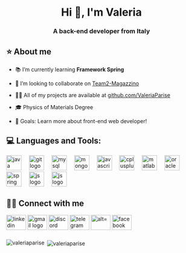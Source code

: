 <h1 align="center">Hi 👋, I'm Valeria</h1>
<h3 align="center">A back-end developer from Italy</h3>

<h2 align="left">⭐️ About me</h2>

- 📚 I’m currently learning **Framework Spring**

- 👯 I’m looking to collaborate on [Team2-Magazzino](https://github.com/Fabio-Frau/Team2-Magazzino)

- 👨‍💻 All of my projects are available at [github.com/ValeriaParise](github.com/ValeriaParise)
  
- 🎓 Physics of Materials Degree
  
- 🎯 Goals: Learn more about front-end web developer!

  
<h2 align="left"> 💻 Languages and Tools:</h2>
<div align="left">
  <img src="https://cdn.jsdelivr.net/gh/devicons/devicon/icons/java/java-original.svg" height="40" alt="java logo"  />
  <img width="12" />
  <img src="https://cdn.jsdelivr.net/gh/devicons/devicon/icons/git/git-original.svg" height="40" alt="git logo"  />
  <img width="12" />
  <img src="https://cdn.jsdelivr.net/gh/devicons/devicon/icons/mysql/mysql-original.svg" height="40" alt="mysql logo"  />
  <img width="12" />
  <img src="https://cdn.jsdelivr.net/gh/devicons/devicon/icons/mongodb/mongodb-original.svg" height="40" alt="mongodb logo"  />
  <img width="12" />
  <img src="https://cdn.jsdelivr.net/gh/devicons/devicon/icons/javascript/javascript-original.svg" height="40" alt="javascript logo"  />
  <img width="12" />
  <img src="https://cdn.jsdelivr.net/gh/devicons/devicon/icons/cplusplus/cplusplus-original.svg" height="40" alt="cplusplus logo"  />
  <img width="12" />
  <img src="https://cdn.jsdelivr.net/gh/devicons/devicon/icons/matlab/matlab-original.svg" height="40" alt="matlab logo"  />
  <img width="12" />
  <img src="https://cdn.jsdelivr.net/gh/devicons/devicon/icons/oracle/oracle-original.svg" height="40" alt="oracle logo"  />
  <img width="12" />
  <img src="https://cdn.jsdelivr.net/gh/devicons/devicon/icons/spring/spring-original.svg" height="40" alt="spring logo"  />
  <img width="12" />
  <img src="https://cdn.jsdelivr.net/npm/programming-languages-logos@0.0.3/src/html/html.svg" height="40" alt="js logo" />
  <img width="12" />
  <img src="https://cdn.jsdelivr.net/npm/programming-languages-logos@0.0.3/src/html/html.svg" height="40" alt="js logo" />
  <img width="12" />

  
</div>


<h2 align="left">  🤝🏻 Connect with me</h2>
<div align="left">
<a href="https://www.linkedin.com/in/valeria-parise-7a90/" target="blank"><img src="https://raw.githubusercontent.com/maurodesouza/profile-readme-generator/master/src/assets/icons/social/linkedin/default.svg" width="52" height="40" alt="linkedin logo"/></a>
<a href="mailto:parisevaleria@gmail.com" target="blank"><img src="https://raw.githubusercontent.com/maurodesouza/profile-readme-generator/master/src/assets/icons/social/gmail/default.svg" width="52" height="40" alt="gmail logo"/></a>
<a href = "https://discordapp.com/users/590842588601384977/" target = "blank"><img src="https://raw.githubusercontent.com/maurodesouza/profile-readme-generator/master/src/assets/icons/social/discord/default.svg" width="52" height="40" alt="discord logo"/></a>
<a href = "https://msng.link/o?valeriap_07=tg" target="blank"><img src="https://raw.githubusercontent.com/maurodesouza/profile-readme-generator/master/src/assets/icons/social/telegram/default.svg" width="52" height="40" alt="telegram logo"/></a>
<a href="https://instagram.com/_.airela.v._" target="blank"><img src="https://raw.githubusercontent.com/maurodesouza/profile-readme-generator/master/src/assets/icons/social/instagram/default.svg" width="52" height="40" alt="alt="_.airela.v._""/></a>
<a href="https://fb.com/parisevaleria" target="blank"><img src="https://raw.githubusercontent.com/maurodesouza/profile-readme-generator/master/src/assets/icons/social/facebook/default.svg" width="52" height="40" alt="facebook logo"/></a>
</div>


###
<p><img align="left" src="https://github-readme-stats.vercel.app/api/top-langs?username=valeriaparise&show_icons=true&theme=radical&title_color=8E2DE2&text_color=fff&icon_color=8E2DE2"&locale=en&layout=compact" alt="valeriaparise" /></p>

<p>&nbsp;<img align="center" src="https://github-readme-stats.vercel.app/api?username=valeriaparise&show_icons=true&theme=radical&title_color=8E2DE2&text_color=fff&icon_color=8E2DE2"&locale=en&layout=compact& locale=en" alt="valeriaparise" /></p>
